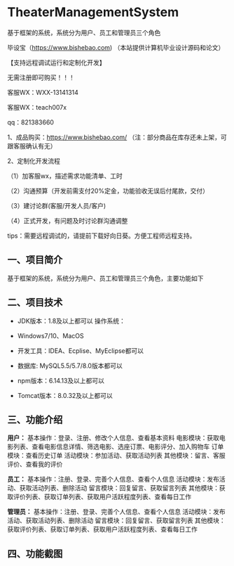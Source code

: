 # TheaterManagementSystem
 基于框架的系统，系统分为用户、员工和管理员三个角色

毕设宝（https://www.bishebao.com) （本站提供计算机毕业设计源码和论文）

【支持远程调试运行和定制化开发】

无需注册即可购买！！！

客服WX：WXX-13141314

客服WX：teach007x

qq：821383660


1、成品购买：https://www.bishebao.com/ （注：部分商品在库存还未上架，可跟客服确认有无）

2、定制化开发流程

（1）加客服wx，描述需求功能清单、工时

（2）沟通预算（开发前需支付20%定金，功能验收无误后付尾款，交付）

（3）建讨论群(客服/开发人员/客户)

（4）正式开发，有问题及时讨论群沟通调整

tips：需要远程调试的，请提前下载好向日葵。方便工程师远程支持。
<h2>一、项目简介</h2>
基于框架的系统，系统分为用户、员工和管理员三个角色，主要功能如下
<h2>二、项目技术</h2>
<ul dir="auto">
 	<li>
<p dir="auto">JDK版本：1.8及以上都可以 操作系统：</p>
</li>
 	<li>
<p dir="auto">Windows7/10、MacOS</p>
</li>
 	<li>
<p dir="auto">开发工具：IDEA、Ecplise、MyEclipse都可以</p>
</li>
 	<li>
<p dir="auto">数据库: MySQL5.5/5.7/8.0版本都可以</p>
</li>
 	<li>
<p dir="auto">npm版本：6.14.13及以上都可以</p>
</li>
 	<li>
<p dir="auto">Tomcat版本：8.0.32及以上都可以</p>
</li>
</ul>
<h2>三、功能介绍</h2>
<div class="markdown-heading" dir="auto">
<div class="markdown-heading" dir="auto">

<strong>用户：</strong>
基本操作：登录、注册、修改个人信息、查看基本资料
电影模块：获取电影列表、查看电影信息详情、筛选电影、选座订票、电影评分、加入购物车
订单模块：查看历史订单
活动模块：参加活动、获取活动列表
其他模块：留言、客服评价、查看我的评价

<strong>员工：</strong>
基本操作：注册、登录、完善个人信息、查看个人信息
活动模块：发布活动、获取活动列表、删除活动
留言模块：回复留言、获取留言列表
其他模块：获取评价列表、获取订单列表、获取用户活跃程度列表、查看每日工作

<strong>管理员：</strong>
基本操作：注册、登录、完善个人信息、查看个人信息
活动模块：发布活动、获取活动列表、删除活动
留言模块：回复留言、获取留言列表
其他模块：获取评价列表、获取订单列表、获取用户活跃程度列表、查看每日工作

</div>
</div>
<h2>四、功能截图</h2>
<img class="aligncenter size-full wp-image" src="https://www.bishebao.com/wp-content/uploads/2024/07/基于SpringBoot的影院管理系统/result/image_10_2.png" alt="" />
<img class="aligncenter size-full wp-image" src="https://www.bishebao.com/wp-content/uploads/2024/07/基于SpringBoot的影院管理系统/result/image_1_1.png" alt="" />
<img class="aligncenter size-full wp-image" src="https://www.bishebao.com/wp-content/uploads/2024/07/基于SpringBoot的影院管理系统/result/image_2_3.png" alt="" />
<img class="aligncenter size-full wp-image" src="https://www.bishebao.com/wp-content/uploads/2024/07/基于SpringBoot的影院管理系统/result/image_3_4.png" alt="" />
<img class="aligncenter size-full wp-image" src="https://www.bishebao.com/wp-content/uploads/2024/07/基于SpringBoot的影院管理系统/result/image_4_5.png" alt="" />
<img class="aligncenter size-full wp-image" src="https://www.bishebao.com/wp-content/uploads/2024/07/基于SpringBoot的影院管理系统/result/image_5_6.png" alt="" />
<img class="aligncenter size-full wp-image" src="https://www.bishebao.com/wp-content/uploads/2024/07/基于SpringBoot的影院管理系统/result/image_6_7.png" alt="" />
<img class="aligncenter size-full wp-image" src="https://www.bishebao.com/wp-content/uploads/2024/07/基于SpringBoot的影院管理系统/result/image_7_8.png" alt="" />
<img class="aligncenter size-full wp-image" src="https://www.bishebao.com/wp-content/uploads/2024/07/基于SpringBoot的影院管理系统/result/image_8_9.png" alt="" />
<img class="aligncenter size-full wp-image" src="https://www.bishebao.com/wp-content/uploads/2024/07/基于SpringBoot的影院管理系统/result/image_9_10.png" alt="" />